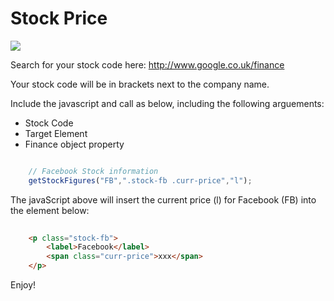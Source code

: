 Stock Price
===============

[![](https://raw.github.com/Claromentis/cla-stock/master/screenshot.png)](https://raw.github.com/Claromentis/cla-stock/master/screenshot.png)

Search for your stock code here: <a href="http://www.google.co.uk/finance">http://www.google.co.uk/finance</a>
 
Your stock code will be in brackets next to the company name.

Include the javascript and call as below, including the following arguements:

- Stock Code
- Target Element
- Finance object property

```javascript

	// Facebook Stock information
    getStockFigures("FB",".stock-fb .curr-price","l");

```
The javaScript above will insert the current price (l) for Facebook (FB) into the element below:

```html
								
	<p class="stock-fb">
		<label>Facebook</label>
		<span class="curr-price">xxx</span>
	</p>

```

Enjoy!